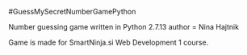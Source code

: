 #GuessMySecretNumberGamePython

Number guessing game written in Python 2.7.13
author = Nina Hajtnik

Game is made for SmartNinja.si Web Development 1 course. 
